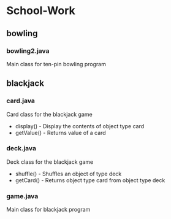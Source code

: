 # School-Work

## bowling
### bowling2.java
Main class for ten-pin bowling program 



## blackjack
### card.java
Card class for the blackjack game
- display() - Display the contents of object type card
- getValue() - Returns value of a card


### deck.java
Deck class for the blackjack game 
- shuffle() - Shuffles an object of type deck
- getCard() - Returns object type card from object type deck 


### game.java
Main class for blackjack program 

